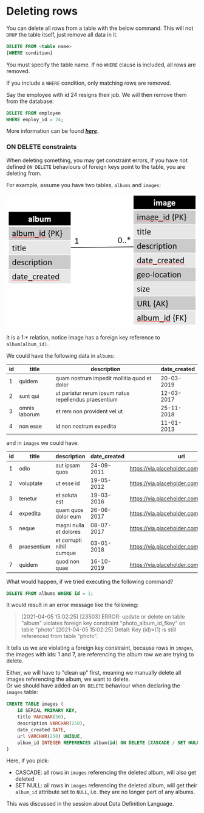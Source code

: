 ﻿# Deleting rows
You can delete all rows from a table with the below command. This will not `DROP` the table itself, just remove all data in it.

```sql
DELETE FROM <table name>
[WHERE condition]
```

You must specify the table name. If no `WHERE` clause is included, all rows are removed.

If you include a `WHERE` condition, only matching rows are removed.

Say the employee with id 24 resigns their job. We will then remove them from the database:

```sql
DELETE FROM employee
WHERE employ_id = 24;
```

More information can be found _**[here](https://www.postgresql.org/docs/9.1/sql-delete.html)**_.

### ON DELETE constraints
When deleting something, you may get constraint errors, if you have not defined `ON DELETE` behaviours of foreign keys point to the table, you are deleting from.

For example, assume you have two tables, `albums` and `images`:

![img.png](img.png)

It is a 1:* relation, notice image has a foreign key reference to `album(album_id)`.

We could have the following data in `albums`:

|     id    |     title            |     description                                              |     date_created    |
|-----------------|----------------------|--------------------------------------------------------------|---------------------|
|     1           |     quidem           |     quam nostrum impedit mollitia   quod et dolor            |     20-03-2019      |
|     2           |     sunt qui         |     ut pariatur rerum ipsum natus repellendus praesentium    |     12-03-2017      |
|     3           |     omnis laborum    |     et rem non provident vel ut                              |     25-11-2018      |
|     4           |     non esse         |     id non nostrum expedita                                  |     11-01-2013      |

and in `images` we could have:

|     id    |     title          |     description                 |     date_created    |     url                                       |     album_id    |
|-----------|--------------------|---------------------------------|---------------------|-----------------------------------------------|-----------------|
|     1     |     odio           |     aut ipsam quos              |     24-09-2011      |     https://via.placeholder.com/600/323599    |     1           |
|     2     |     voluptate      |     ut esse id                  |     19-05-2012      |     https://via.placeholder.com/600/1224bd    |     2           |
|     3     |     tenetur        |     et soluta est               |     19-03-2016      |     https://via.placeholder.com/600/a19891    |     3           |
|     4     |     expedita       |     quam quos dolor eum         |     26-06-2017      |     https://via.placeholder.com/600/224566    |     2           |
|     5     |     neque          |     magni nulla et   dolores    |     08-07-2017      |     https://via.placeholder.com/600/40591     |     3           |
|     6     |     praesentium    |     et corrupti nihil cumque    |     03-01-2018      |     https://via.placeholder.com/600/1fb08b    |     4           |
|     7     |     quidem         |     quod non quae               |     16-10-2019      |     https://via.placeholder.com/600/14ba42    |     1           |


What would happen, if we tried executing the following command?

```sql
DELETE FROM albums WHERE id = 1;
```

It would result in an error message like the following:

> [2021-04-05 15:02:25] [23503] ERROR: update or delete on table "album" violates foreign key constraint "photo_album_id_fkey" on table "photo"
> [2021-04-05 15:02:25] Detail: Key (id)=(1) is still referenced from table "photo".

It tells us we are violating a foreign key constraint, because rows in `images`, the images with ids: 1 and 7,  are referencing the album row we are trying to delete.

Either, we will have to "clean up" first, meaning we manually delete all images referencing the album, we want to delete.  
Or we should have added an `ON DELETE` behaviour when declaring the `images` table:

```sql
CREATE TABLE images (
    id SERIAL PRIMARY KEY,
    title VARCHAR(50),
    description VARCHAR(250),
    date_created DATE,
    url VARCHAR(250) UNIQUE,
    album_id INTEGER REFERENCES album(id) ON DELETE [CASCADE / SET NULL]
)
```

Here, if you pick:

* CASCADE: all rows in `images` referencing the deleted album, will also get deleted
* SET NULL: all rows in `images` referencing the deleted album, will get their `album_id` attribute set to `NULL`, i.e. they are no longer part of any albums.

This was discussed in the session about Data Definition Language.